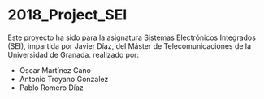 # 2018_Project_SEI

Este proyecto ha sido para la asignatura Sistemas Electrónicos Integrados (SEI), impartida por Javier Díaz, del Máster de Telecomunicaciones de la Universidad de Granada. realizado por:
- Oscar Martínez Cano
- Antonio Troyano Gonzalez
- Pablo Romero Díaz